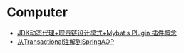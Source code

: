 # Computer
* [JDK动态代理+职责链设计模式+Mybatis Plugin 插件概念](mybatis_plugin_principal.md)
* [从Transactional注解到SpringAOP](from_transactional_to_spring_aop.md)

